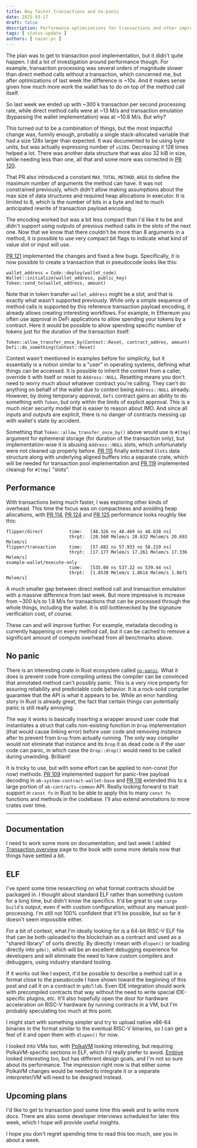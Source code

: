 ```yaml
---
title: Way faster transactions and no-panic
date: 2025-03-17
draft: false
description: Performance optimizations for transactions and other improvements
tags: [ status-update ]
authors: [ nazar-pc ]
---
```


The plan was to get to transaction pool implementation, but it didn't quite happen. I did a lot of investigation around
performance though. For example, transaction processing was several orders of magnitude slower than direct method calls
without a transaction, which concerned me, but after optimizations of last week the difference is ~10x. And it makes
sense given how much more work the wallet has to do on top of the method call itself.

<!--more-->

So last week we ended up with ~300 k transaction per second processing rate, while direct method calls were at ~13 M/s
and transaction emulation (bypassing the wallet implementation) was at ~10.8 M/s. But why?

This turned out to be a combination of things, but the most impactful change was, funnily enough, probably a single
stack-allocated variable that had a size 128x larger than expected. It was documented to be using byte units, but was
actually expressing number of `u128`s. Decreasing it 128 times helped a lot. There was another data structure that was
also 32 kiB in size, while needing less than one, all that and some more was corrected in [PR 120].

[PR 120]: https://github.com/nazar-pc/abundance/pull/120

That PR also introduced a constant `MAX_TOTAL_METHOD_ARGS` to define the maximum number of arguments the method can
have. It was not constrained previously, which didn't allow making assumptions about the max size of data structures and
required heap allocations in executor. It is limited to 8, which is the number of bits in a byte and led to much
anticipated rewrite of transaction payload encoding.

The encoding worked but was a bit less compact than I'd like it to be and didn't support using outputs of previous
method calls in the slots of the next one. Now that we know that there couldn't be more than 8 arguments in a method, it
is possible to use very compact bit flags to indicate what kind of value slot or input will use.

[PR 121] implemented the changes and fixed a few bugs. Specifically, it is now possible to create a transaction that in
pseudocode looks like this:

[PR 121]: https://github.com/nazar-pc/abundance/pull/121

```
wallet_address = Code::deploy(wallet_code)
Wallet::initialize(wallet_address, public_key)
Token::send_to(wallet_address, amount)
```

Note that in token transfer `wallet_address` might be a slot, and that is exactly what wasn't supported previously.
While only a simple sequence of method calls is supported by this reference transaction payload encoding, it already
allows creating interesting workflows. For example, in Ethereum you often use approval in DeFi applications to allow
spending your tokens by a contract. Here it would be possible to allow spending specific number of tokens just for the
duration of the transaction itself:

```
Token::allow_transfer_once_by(Context::Reset, contract_addres, amount)
Defi::do_something(Context::Reset)
```

Context wasn't mentioned in examples before for simplicity, but it essentially is a notion similar to a "user" in
operating systems, defining what things can be accessed. It is possible to inherit the context from a caller, override
it with itself or reset to `Address::NULL`. Resetting means you don't need to worry much about whatever contract you're
calling. They can't do anything on behalf of the wallet due to context being `Address::NULL` already. However, by doing
temporary approval, `Defi` contract gains an ability to do something with `Token`, but only within the limits of
explicit approval. This is a much nicer security model that is easier to reason about IMO. And since all inputs and
outputs are explicit, there is no danger of contracts messing up with wallet's state by accident.

Something that `Token::allow_transfer_once_by()` above would use is `#[tmp]` argument for ephemeral storage (for
duration of the transaction only), but implementation-wise it is abusing `Address::NULL` slots, which unfortunately were
not cleaned up properly before. [PR 115] finally extracted `Slots` data structure along with underlying aligned buffers
into a separate crate, which will be needed for transaction pool implementation and [PR 119] implemented cleanup for
`#[tmp]` "slots".

[PR 115]: https://github.com/nazar-pc/abundance/pull/115

[PR 119]: https://github.com/nazar-pc/abundance/pull/119

## Performance

With transactions being much faster, I was exploring other kinds of overhead. This time the focus was on compactness and
avoiding heap allocations, with [PR 114], [PR 124] and [PR 125] performance looks roughly like this:

[PR 114]: https://github.com/nazar-pc/abundance/pull/114

[PR 124]: https://github.com/nazar-pc/abundance/pull/124

[PR 125]: https://github.com/nazar-pc/abundance/pull/125

```
flipper/direct          time:   [48.326 ns 48.469 ns 48.638 ns]
                        thrpt:  [20.560 Melem/s 20.632 Melem/s 20.693 Melem/s]
flipper/transaction     time:   [57.682 ns 57.933 ns 58.219 ns]
                        thrpt:  [17.177 Melem/s 17.261 Melem/s 17.336 Melem/s]
example-wallet/execute-only
                        time:   [535.60 ns 537.22 ns 539.44 ns]
                        thrpt:  [1.8538 Melem/s 1.8614 Melem/s 1.8671 Melem/s]
```

A much smaller gap between direct method call and transaction emulation with a massive difference from last week. But
more impressive is increase from ~300 k/s to 1.8 M/s for transactions that can be processed through the whole things,
including the wallet. It is still bottlenecked by the signature verification cost, of course.

These can and will improve further. For example, metadata decoding is currently happening on every method call, but it
can be cached to remove a significant amount of compute overhead from all benchmarks above.

## No panic

There is an interesting crate in Rust ecosystem called [`no-panic`]. What it does is prevent code from compiling unless
the compiler can be convinced that annotated method can't possibly panic. This is a very nice property for assuring
reliability and predictable code behavior. It is a rock-solid compiler guarantee that the API is what it appears to be.
While an error handling story in Rust is already great, the fact that certain things can potentially panic is still
really annoying.

[`no-panic`]: https://github.com/dtolnay/no-panic

The way it works is basically inserting a wrapper around user code that instantiates a struct that calls non-existing
function in `Drop` implementation (that would cause linking error) before user code and removing instance after to
prevent from `Drop` from actually running. The only way compiler would not eliminate that instance and its `Drop` it as
dead code is if the user code can panic, in which case the `Drop::drop()` would need to be called during unwinding.
Brilliant!

It is tricky to use, but with some effort can be applied to non-const (for now) methods. [PR 109] implemented support
for panic-free payload decoding in `ab-system-contract-wallet-base` and [PR 118] extended this to a large portion of
`ab-contracts-common` API. Really looking forward to trait support in `const fn` in Rust to be able to apply this to
many `const fn` functions and methods in the codebase. I'll also extend annotations to more crates over time.

[PR 109]: https://github.com/nazar-pc/abundance/pull/109

[PR 118]: https://github.com/nazar-pc/abundance/pull/118

---

## Documentation

I need to work some more on documentation, and last week I added [Transaction overview] page to the book with some more
details now that things have settled a bit.

[Transaction overview]: /book/Execution_environment/Transactions_overview.html

## ELF

I've spent some time researching on what format contracts should be packaged in. I thought about standard ELF rather
than something custom for a long time, but didn't know the specifics. It'd be great to use `cargo build`'s output, even
if with custom configuration, without any manual post-processing. I'm still not 100% confident that it'll be possible,
but so far it doesn't seem impossible either.

For a bit of context, what I'm ideally looking for is a 64-bit RISC-V ELF file that can be both uploaded to the
blockchain as a contract and used as a "shared library" of sorts directly. By directly I mean with `dlopen()` or loading
directly into `gdb()`, which will be an excellent debugging experience for developers and will eliminate the need to
have custom compilers and debuggers, using industry standard tooling.

If it works out like I expect, it'd be possible to describe a method call in a format close to the pseudocode I have
shown toward the beginning of this post and call it on a contract in `gdb`/`lldb`. Even IDE integration should work with
precompiled contracts that way without the need to write special IDE-specific plugins, etc. It'll also hopefully open
the door for hardware acceleration on RISC-V hardware by running contracts in a VM, but I'm probably speculating too
much at this point.

I might start with something simpler and try to upload native x86-64 binaries in the format similar to the eventual
RISC-V binaries, so I can get a feel of it and open them with `dlopen()` for now.

I looked into VMs too, with [PolkaVM] looking interesting, but requiring PolkaVM-specific sections in ELF, which I'd
really prefer to avoid. [Embive] looked interesting too, but has different design goals, and I'm not so sure about its
performance. The impression right now is that either some PolkaVM changes would be needed to integrate it or a separate
interpreter/VM will need to be designed instead.

[PolkaVM]: https://github.com/paritytech/polkavm

[Embive]: https://github.com/embive/embive

## Upcoming plans

I'd like to get to transaction pool some time this week and to write more docs. There are also some developer interviews
scheduled for later this week, which I hope will provide useful insights.

I hope you don't regret spending time to read this too much, see you in about a week.

